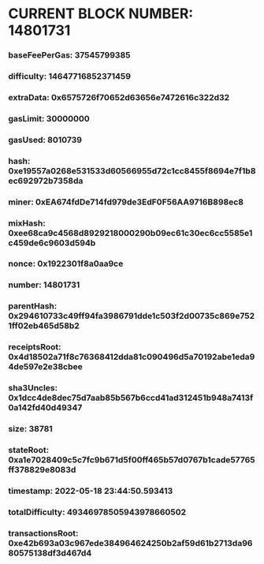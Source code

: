 # CURRENT BLOCK NUMBER: 14801731

### baseFeePerGas: 37545799385
### difficulty: 14647716852371459
### extraData: 0x6575726f70652d63656e7472616c322d32
### gasLimit: 30000000
### gasUsed: 8010739
### hash: 0xe19557a0268e531533d60566955d72c1cc8455f8694e7f1b8ec692972b7358da
### miner: 0xEA674fdDe714fd979de3EdF0F56AA9716B898ec8
### mixHash: 0xee68ca9c4568d8929218000290b09ec61c30ec6cc5585e1c459de6c9603d594b
### nonce: 0x1922301f8a0aa9ce
### number: 14801731
### parentHash: 0x294610733c49ff94fa3986791dde1c503f2d00735c869e7521ff02eb465d58b2
### receiptsRoot: 0x4d18502a71f8c76368412dda81c090496d5a70192abe1eda94de597e2e38cbee
### sha3Uncles: 0x1dcc4de8dec75d7aab85b567b6ccd41ad312451b948a7413f0a142fd40d49347
### size: 38781
### stateRoot: 0xa1e7028409c5c7fc9b671d5f00ff465b57d0767b1cade57765ff378829e8083d
### timestamp: 2022-05-18 23:44:50.593413
### totalDifficulty: 49346978505943978660502
### transactionsRoot: 0xe42b693a03c967ede384964624250b2af59d61b2713da9680575138df3d467d4
